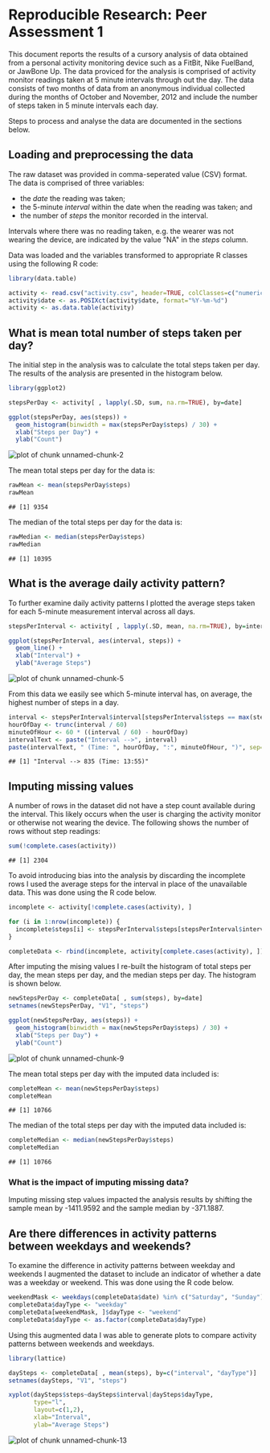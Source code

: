 # Reproducible Research: Peer Assessment 1

This document reports the results of a cursory analysis of data obtained from a personal activity monitoring device such as a FitBit, Nike FuelBand, or JawBone Up. The data proviced for the analysis is comprised of activity monitor readings taken at 5 minute intervals through out the day. The data consists of two months of data from an anonymous individual collected during the months of October and November, 2012 and include the number of steps taken in 5 minute intervals each day.   

Steps to process and analyse the data are documented in the sections below.

## Loading and preprocessing the data

The raw dataset was provided in comma-seperated value (CSV) format. The data is comprised of three variables:

- the *date* the reading was taken;
- the 5-minute *interval* within the date when the reading was taken; and
- the number of *steps* the monitor recorded in the interval.  

Intervals where there was no reading taken, e.g. the wearer was not wearing the device, are indicated by the value "NA" in the *steps* column.

Data was loaded and the variables transformed to appropriate R classes using the following R code:


```r
library(data.table)

activity <- read.csv("activity.csv", header=TRUE, colClasses=c("numeric", "character", "numeric"))
activity$date <- as.POSIXct(activity$date, format="%Y-%m-%d")
activity <- as.data.table(activity)
```

## What is mean total number of steps taken per day?

The initial step in the analysis was to calculate the total steps taken per day. The results of the analysis are presented in the histogram below.


```r
library(ggplot2)

stepsPerDay <- activity[ , lapply(.SD, sum, na.rm=TRUE), by=date]

ggplot(stepsPerDay, aes(steps)) + 
  geom_histogram(binwidth = max(stepsPerDay$steps) / 30) +
  xlab("Steps per Day") +
  ylab("Count")
```

![plot of chunk unnamed-chunk-2](figure/unnamed-chunk-2.png) 

The mean total steps per day for the data is:


```r
rawMean <- mean(stepsPerDay$steps)
rawMean
```

```
## [1] 9354
```

The median of the total steps per day for the data is:


```r
rawMedian <- median(stepsPerDay$steps)
rawMedian
```

```
## [1] 10395
```

## What is the average daily activity pattern?

To further examine daily activity patterns I plotted the average steps taken for each 5-minute measurement interval across all days.


```r
stepsPerInterval <- activity[ , lapply(.SD, mean, na.rm=TRUE), by=interval]

ggplot(stepsPerInterval, aes(interval, steps)) + 
  geom_line() +
  xlab("Interval") +
  ylab("Average Steps")
```

![plot of chunk unnamed-chunk-5](figure/unnamed-chunk-5.png) 

From this data we easily see which 5-minute interval has, on average, the highest number of steps in a day.


```r
interval <- stepsPerInterval$interval[stepsPerInterval$steps == max(stepsPerInterval$steps)]
hourOfDay <- trunc(interval / 60)
minuteOfHour <- 60 * ((interval / 60) - hourOfDay)
intervalText <- paste("Interval -->", interval)
paste(intervalText, " (Time: ", hourOfDay, ":", minuteOfHour, ")", sep="")
```

```
## [1] "Interval --> 835 (Time: 13:55)"
```

## Imputing missing values

A number of rows in the dataset did not have a step count available during the interval. This likely occurs when the user is charging the activity monitor or otherwise not wearing the device. The following shows the number of rows without step readings:


```r
sum(!complete.cases(activity))
```

```
## [1] 2304
```

To avoid introducing bias into the analysis by discarding the incomplete rows I used the average steps for the interval in place of the unavailable data. This was done using the R code below.


```r
incomplete <- activity[!complete.cases(activity), ]

for (i in 1:nrow(incomplete)) {
  incomplete$steps[i] <- stepsPerInterval$steps[stepsPerInterval$interval == incomplete$interval[i]]
}

completeData <- rbind(incomplete, activity[complete.cases(activity), ])
```

After imputing the mising values I re-built the histogram of total steps per day, the mean steps per day, and the median steps per day. The histogram is shown below.


```r
newStepsPerDay <- completeData[ , sum(steps), by=date]
setnames(newStepsPerDay, "V1", "steps")

ggplot(newStepsPerDay, aes(steps)) + 
  geom_histogram(binwidth = max(newStepsPerDay$steps) / 30) +
  xlab("Steps per Day") +
  ylab("Count")
```

![plot of chunk unnamed-chunk-9](figure/unnamed-chunk-9.png) 

The mean total steps per day with the imputed data included is:


```r
completeMean <- mean(newStepsPerDay$steps)
completeMean
```

```
## [1] 10766
```

The median of the total steps per day with the imputed data included is:


```r
completeMedian <- median(newStepsPerDay$steps)
completeMedian
```

```
## [1] 10766
```

### What is the impact of imputing missing data?

Imputing missing step values impacted the analysis results by shifting the sample mean by -1411.9592 and the sample median by -371.1887.

## Are there differences in activity patterns between weekdays and weekends?

To examine the difference in activity patterns between weekday and weekends I augmented the dataset to include an indicator of whether a date was a weekday or weekend. This was done using the R code below.


```r
weekendMask <- weekdays(completeData$date) %in% c("Saturday", "Sunday")
completeData$dayType <- "weekday"
completeData[weekendMask, ]$dayType <- "weekend"
completeData$dayType <- as.factor(completeData$dayType)
```

Using this augmented data I was able to generate plots to compare activity patterns between weekends and weekdays.


```r
library(lattice)

daySteps <- completeData[ , mean(steps), by=c("interval", "dayType")]
setnames(daySteps, "V1", "steps")

xyplot(daySteps$steps~daySteps$interval|daySteps$dayType, 
       type="l", 
       layout=c(1,2), 
       xlab="Interval", 
       ylab="Average Steps")
```

![plot of chunk unnamed-chunk-13](figure/unnamed-chunk-13.png) 
